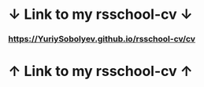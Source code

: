 # ↓ Link to my rsschool-cv ↓

### https://YuriySobolyev.github.io/rsschool-cv/cv

# ↑ Link to my rsschool-cv ↑
